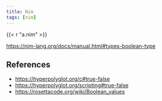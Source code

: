 ```yaml
---
title: Nim
tags: [nim]
---
```


{{< r "a.nim" >}}

<https://nim-lang.org/docs/manual.html#types-boolean-type>

## References

- <https://hyperpolyglot.org/c#true-false>
- <https://hyperpolyglot.org/scripting#true-false>
- <https://rosettacode.org/wiki/Boolean_values>
